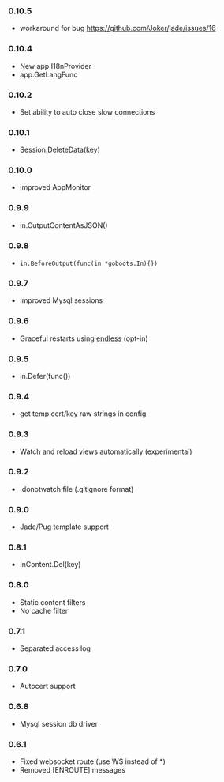 ### 0.10.5
- workaround for bug https://github.com/Joker/jade/issues/16

### 0.10.4
- New app.I18nProvider
- app.GetLangFunc

### 0.10.2
- Set ability to auto close slow connections

### 0.10.1
- Session.DeleteData(key)

### 0.10.0
- improved AppMonitor

### 0.9.9
- in.OutputContentAsJSON()

### 0.9.8
- ```in.BeforeOutput(func(in *goboots.In){})```

### 0.9.7
- Improved Mysql sessions

### 0.9.6
- Graceful restarts using [endless](https://github.com/gabstv/endless) (opt-in)

### 0.9.5
- in.Defer(func())

### 0.9.4
- get temp cert/key raw strings in config

### 0.9.3
- Watch and reload views automatically (experimental)

### 0.9.2
- .donotwatch file (.gitignore format)

### 0.9.0
- Jade/Pug template support

### 0.8.1
- InContent.Del(key)

### 0.8.0
- Static content filters
- No cache filter

### 0.7.1
- Separated access log

### 0.7.0
- Autocert support

### 0.6.8
- Mysql session db driver

### 0.6.1
- Fixed websocket route (use WS instead of *)
- Removed [ENROUTE] messages
